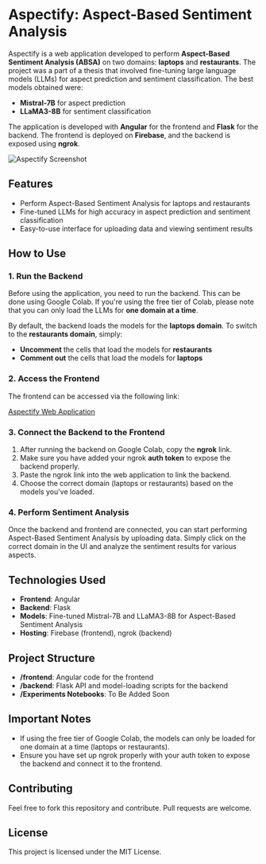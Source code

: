 # Aspectify: Aspect-Based Sentiment Analysis

Aspectify is a web application developed to perform **Aspect-Based Sentiment Analysis (ABSA)** on two domains: **laptops** and **restaurants**. The project was a part of a thesis that involved fine-tuning large language models (LLMs) for aspect prediction and sentiment classification. The best models obtained were:

- **Mistral-7B** for aspect prediction
- **LLaMA3-8B** for sentiment classification

The application is developed with **Angular** for the frontend and **Flask** for the backend. The frontend is deployed on **Firebase**, and the backend is exposed using **ngrok**.

![Aspectify Screenshot](path-to-your-image-file)

## Features

- Perform Aspect-Based Sentiment Analysis for laptops and restaurants
- Fine-tuned LLMs for high accuracy in aspect prediction and sentiment classification
- Easy-to-use interface for uploading data and viewing sentiment results

## How to Use

### 1. Run the Backend
Before using the application, you need to run the backend. This can be done using Google Colab. If you're using the free tier of Colab, please note that you can only load the LLMs for **one domain at a time**.

By default, the backend loads the models for the **laptops domain**. To switch to the **restaurants domain**, simply:

- **Uncomment** the cells that load the models for **restaurants**
- **Comment out** the cells that load the models for **laptops**

### 2. Access the Frontend

The frontend can be accessed via the following link:

[Aspectify Web Application](https://aspectify-f94e3.web.app/)

### 3. Connect the Backend to the Frontend

1. After running the backend on Google Colab, copy the **ngrok** link.
2. Make sure you have added your ngrok **auth token** to expose the backend properly.
3. Paste the ngrok link into the web application to link the backend.
4. Choose the correct domain (laptops or restaurants) based on the models you've loaded.

### 4. Perform Sentiment Analysis

Once the backend and frontend are connected, you can start performing Aspect-Based Sentiment Analysis by uploading data. Simply click on the correct domain in the UI and analyze the sentiment results for various aspects.

## Technologies Used

- **Frontend**: Angular
- **Backend**: Flask
- **Models**: Fine-tuned Mistral-7B and LLaMA3-8B for Aspect-Based Sentiment Analysis
- **Hosting**: Firebase (frontend), ngrok (backend)

## Project Structure

- **/frontend**: Angular code for the frontend
- **/backend**: Flask API and model-loading scripts for the backend
- **/Experiments Notebooks**: To Be Added Soon

## Important Notes

- If using the free tier of Google Colab, the models can only be loaded for one domain at a time (laptops or restaurants).
- Ensure you have set up ngrok properly with your auth token to expose the backend and connect it to the frontend.

## Contributing

Feel free to fork this repository and contribute. Pull requests are welcome.

## License

This project is licensed under the MIT License.

